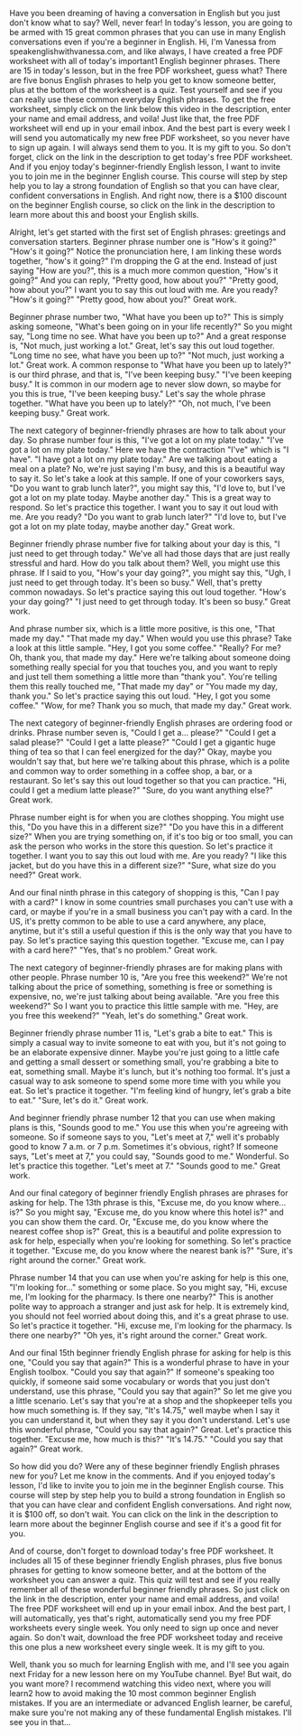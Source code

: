 Have you been dreaming of having a conversation in English but you just don't know what to say? Well, never fear! In today's lesson, you are going to be armed with 15 great common phrases that you can use in many English conversations even if you're a beginner in English. Hi, I'm Vanessa from speakenglishwithvanessa.com, and like always, I have created a free PDF worksheet with all of today's important1 English beginner phrases. There are 15 in today's lesson, but in the free PDF worksheet, guess what? There are five bonus English phrases to help you get to know someone better, plus at the bottom of the worksheet is a quiz. Test yourself and see if you can really use these common everyday English phrases. To get the free worksheet, simply click on the link below this video in the description, enter your name and email address, and voila! Just like that, the free PDF worksheet will end up in your email inbox. And the best part is every week I will send you automatically my new free PDF worksheet, so you never have to sign up again. I will always send them to you. It is my gift to you. So don't forget, click on the link in the description to get today's free PDF worksheet. And if you enjoy today's beginner-friendly English lesson, I want to invite you to join me in the beginner English course. This course will step by step help you to lay a strong foundation of English so that you can have clear, confident conversations in English. And right now, there is a $100 discount on the beginner English course, so click on the link in the description to learn more about this and boost your English skills.

Alright, let's get started with the first set of English phrases: greetings and conversation starters. Beginner phrase number one is "How's it going?" "How's it going?" Notice the pronunciation here, I am linking these words together, "how's it going?" I'm dropping the G at the end. Instead of just saying "How are you?", this is a much more common question, "How's it going?" And you can reply, "Pretty good, how about you?" "Pretty good, how about you?" I want you to say this out loud with me. Are you ready? "How's it going?" "Pretty good, how about you?" Great work.

Beginner phrase number two, "What have you been up to?" This is simply asking someone, "What's been going on in your life recently?" So you might say, "Long time no see. What have you been up to?" And a great response is, "Not much, just working a lot." Great, let's say this out loud together. "Long time no see, what have you been up to?" "Not much, just working a lot." Great work. A common response to "What have you been up to lately?" is our third phrase, and that is, "I've been keeping busy." "I've been keeping busy." It is common in our modern age to never slow down, so maybe for you this is true, "I've been keeping busy." Let's say the whole phrase together. "What have you been up to lately?" "Oh, not much, I've been keeping busy." Great work.

The next category of beginner-friendly phrases are how to talk about your day. So phrase number four is this, "I've got a lot on my plate today." "I've got a lot on my plate today." Here we have the contraction "I've" which is "I have". "I have got a lot on my plate today." Are we talking about eating a meal on a plate? No, we're just saying I'm busy, and this is a beautiful way to say it. So let's take a look at this sample. If one of your coworkers says, "Do you want to grab lunch later?", you might say this, "I'd love to, but I've got a lot on my plate today. Maybe another day." This is a great way to respond. So let's practice this together. I want you to say it out loud with me. Are you ready? "Do you want to grab lunch later?" "I'd love to, but I've got a lot on my plate today, maybe another day." Great work.

Beginner friendly phrase number five for talking about your day is this, "I just need to get through today." We've all had those days that are just really stressful and hard. How do you talk about them? Well, you might use this phrase. If I said to you, "How's your day going?", you might say this, "Ugh, I just need to get through today. It's been so busy." Well, that's pretty common nowadays. So let's practice saying this out loud together. "How's your day going?" "I just need to get through today. It's been so busy." Great work.

And phrase number six, which is a little more positive, is this one, "That made my day." "That made my day." When would you use this phrase? Take a look at this little sample. "Hey, I got you some coffee." "Really? For me? Oh, thank you, that made my day." Here we're talking about someone doing something really special for you that touches you, and you want to reply and just tell them something a little more than "thank you". You're telling them this really touched me, "That made my day" or "You made my day, thank you." So let's practice saying this out loud. "Hey, I got you some coffee." "Wow, for me? Thank you so much, that made my day." Great work.

The next category of beginner-friendly English phrases are ordering food or drinks. Phrase number seven is, "Could I get a... please?" "Could I get a salad please?" "Could I get a latte please?" "Could I get a gigantic huge thing of tea so that I can feel energized for the day?" Okay, maybe you wouldn't say that, but here we're talking about this phrase, which is a polite and common way to order something in a coffee shop, a bar, or a restaurant. So let's say this out loud together so that you can practice. "Hi, could I get a medium latte please?" "Sure, do you want anything else?" Great work.

Phrase number eight is for when you are clothes shopping. You might use this, "Do you have this in a different size?" "Do you have this in a different size?" When you are trying something on, if it's too big or too small, you can ask the person who works in the store this question. So let's practice it together. I want you to say this out loud with me. Are you ready? "I like this jacket, but do you have this in a different size?" "Sure, what size do you need?" Great work.

And our final ninth phrase in this category of shopping is this, "Can I pay with a card?" I know in some countries small purchases you can't use with a card, or maybe if you're in a small business you can't pay with a card. In the US, it's pretty common to be able to use a card anywhere, any place, anytime, but it's still a useful question if this is the only way that you have to pay. So let's practice saying this question together. "Excuse me, can I pay with a card here?" "Yes, that's no problem." Great work.

The next category of beginner-friendly phrases are for making plans with other people. Phrase number 10 is, "Are you free this weekend?" We're not talking about the price of something, something is free or something is expensive, no, we're just talking about being available. "Are you free this weekend?" So I want you to practice this little sample with me. "Hey, are you free this weekend?" "Yeah, let's do something." Great work.

Beginner friendly phrase number 11 is, "Let's grab a bite to eat." This is simply a casual way to invite someone to eat with you, but it's not going to be an elaborate expensive dinner. Maybe you're just going to a little cafe and getting a small dessert or something small, you're grabbing a bite to eat, something small. Maybe it's lunch, but it's nothing too formal. It's just a casual way to ask someone to spend some more time with you while you eat. So let's practice it together. "I'm feeling kind of hungry, let's grab a bite to eat." "Sure, let's do it." Great work.

And beginner friendly phrase number 12 that you can use when making plans is this, "Sounds good to me." You use this when you're agreeing with someone. So if someone says to you, "Let's meet at 7," well it's probably good to know 7 a.m. or 7 p.m. Sometimes it's obvious, right? If someone says, "Let's meet at 7," you could say, "Sounds good to me." Wonderful. So let's practice this together. "Let's meet at 7." "Sounds good to me." Great work.

And our final category of beginner friendly English phrases are phrases for asking for help. The 13th phrase is this, "Excuse me, do you know where... is?" So you might say, "Excuse me, do you know where this hotel is?" and you can show them the card. Or, "Excuse me, do you know where the nearest coffee shop is?" Great, this is a beautiful and polite expression to ask for help, especially when you're looking for something. So let's practice it together. "Excuse me, do you know where the nearest bank is?" "Sure, it's right around the corner." Great work.

Phrase number 14 that you can use when you're asking for help is this one, "I'm looking for..." something or some place. So you might say, "Hi, excuse me, I'm looking for the pharmacy. Is there one nearby?" This is another polite way to approach a stranger and just ask for help. It is extremely kind, you should not feel worried about doing this, and it's a great phrase to use. So let's practice it together. "Hi, excuse me, I'm looking for the pharmacy. Is there one nearby?" "Oh yes, it's right around the corner." Great work.

And our final 15th beginner friendly English phrase for asking for help is this one, "Could you say that again?" This is a wonderful phrase to have in your English toolbox. "Could you say that again?" If someone's speaking too quickly, if someone said some vocabulary or words that you just don't understand, use this phrase, "Could you say that again?" So let me give you a little scenario. Let's say that you're at a shop and the shopkeeper tells you how much something is. If they say, "It's 14.75," well maybe when I say it you can understand it, but when they say it you don't understand. Let's use this wonderful phrase, "Could you say that again?" Great. Let's practice this together. "Excuse me, how much is this?" "It's 14.75." "Could you say that again?" Great work.

So how did you do? Were any of these beginner friendly English phrases new for you? Let me know in the comments. And if you enjoyed today's lesson, I'd like to invite you to join me in the beginner English course. This course will step by step help you to build a strong foundation in English so that you can have clear and confident English conversations. And right now, it is $100 off, so don't wait. You can click on the link in the description to learn more about the beginner English course and see if it's a good fit for you.

And of course, don't forget to download today's free PDF worksheet. It includes all 15 of these beginner friendly English phrases, plus five bonus phrases for getting to know someone better, and at the bottom of the worksheet you can answer a quiz. This quiz will test and see if you really remember all of these wonderful beginner friendly phrases. So just click on the link in the description, enter your name and email address, and voila! The free PDF worksheet will end up in your email inbox. And the best part, I will automatically, yes that's right, automatically send you my free PDF worksheets every single week. You only need to sign up once and never again. So don't wait, download the free PDF worksheet today and receive this one plus a new worksheet every single week. It is my gift to you.

Well, thank you so much for learning English with me, and I'll see you again next Friday for a new lesson here on my YouTube channel. Bye! But wait, do you want more? I recommend watching this video next, where you will learn2 how to avoid making the 10 most common beginner English mistakes. If you are an intermediate or advanced English learner, be careful, make sure you're not making any of these fundamental English mistakes. I'll see you in that...
